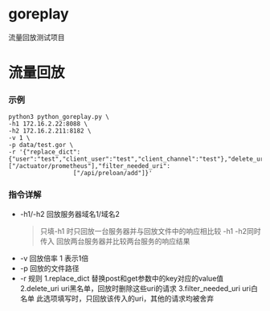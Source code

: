 # goreplay

流量回放测试项目

# 流量回放

### 示例

```shell script
python3 python_goreplay.py \
-h1 172.16.2.22:8088 \
-h2 172.16.2.211:8182 \
-v 1 \
-p data/test.gor \
-r '{"replace_dict":{"user":"test","client_user":"test","client_channel":"test"},"delete_uri":["/actuator/prometheus"],"filter_needed_uri":
                  ["/api/preloan/add"]}'
```

### 指令详解

- -h1/-h2 回放服务器域名1/域名2
  > 只填-h1 时只回放一台服务器并与回放文件中的响应相比较
  >-h1 -h2同时传入 回放两台服务器并比较两台服务的响应结果
- -v 回放倍率 1 表示1倍
- -p 回放的文件路径
- -r 规则 1.replace_dict 替换post和get参数中的key对应的value值 2.delete_uri uri黑名单，回放时删除这些uri的请求 3.filter_needed_uri uri白名单
  此选项填写时，只回放该传入的uri，其他的请求均被舍弃